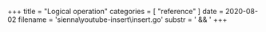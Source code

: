 +++
title = "Logical operation"
categories = [ "reference" ]
date = 2020-08-02
filename = 'sienna\youtube-insert\insert.go'
substr = ' && '
+++
